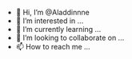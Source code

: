 
- 👋 Hi, I’m @Aladdinnne
- 👀 I’m interested in ...
- 🌱 I’m currently learning ...
- 💞️ I’m looking to collaborate on ...
- 📫 How to reach me ...

<!---
Aladdinnne/Aladdinnne is a ✨ special ✨ repository because its `README.md` (this file) appears on your GitHub profile.
You can click the Preview link to take a look at your changes.
--->
